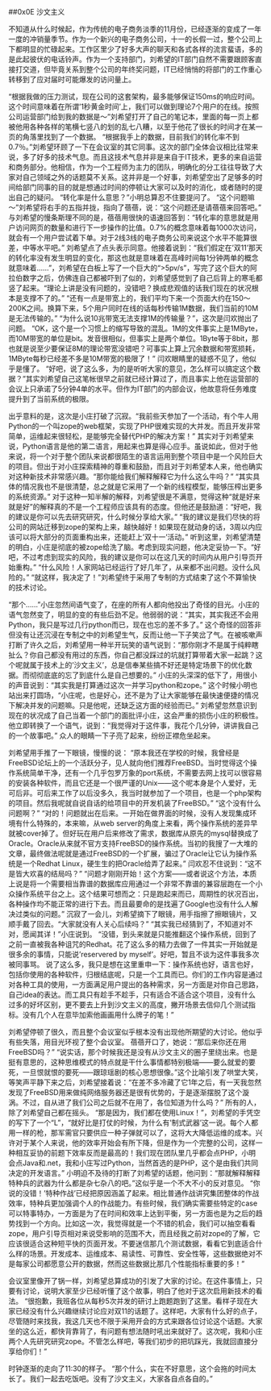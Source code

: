##0x0E 沙文主义

不知道从什么时候起，作为传统的电子商务淡季的11月份，已经逐渐的变成了一年一度的冲销量季节。作为一个新兴的电子商务公司，十一的长假一过，整个公司上下都明显的忙碌起来。工作区里少了好多大声的聊天和各式各样的流言蜚语，多的是此起彼伏的电话铃声。作为一个支持部门，刘希望的IT部门自然不需要跟顾客直接打交道，但毕竟关系到整个公司的年终奖问题，IT已经悄悄的将部门的工作重心转移到了应对届时可能爆发的访问量上。

“根据我做的压力测试，现在公司的这套架构，最多能够保证150ms的响应时间。这个时间意味着在所谓’1秒黄金时间’上，我们可以做到理论7个用户的在线。按照公司运营部门给到我的数据是～”刘希望打开了自己的笔记本，里面的每一页上都被他用各种各样的笔横七竖八的划的乱七八糟，以至于他花了很长的时间才在某一页的角落里找到了一个数据。
“根据我手上的数据，目前我们的转化率不到0.7％。”刘希望环顾了一下在会议室的其它同事。这次的部门全体会议相比往常来说，多了好多的技术气息。而且这技术气息并非是来自于IT技术，更多的来自运营和商务部分。他相信，作为一个工程师为主力的团队，明确化的分工往往导致了大家对自己领域之外的话题莫不关系。这并非是一个好事，刘希望空出了足够多的时间给部门同事的目的就是想通过时间的停顿让大家可以及时的消化，或者随时的提出自己的疑问。
“转化率是什么意思？”小明总算忍不住要提问了。
“这个问题嘛～”刘希望将右手的五指并拢，指向了蓓蓓，说：“这个问题还是请蓓蓓来回答吧。”
与刘希望的慢条斯理不同的是，蓓蓓用很快的语速回答到：“转化率的意思就是用户访问网页的数量和进行下一步操作的比值。0.7%的概念意味着每1000次访问，就会有一个用户尝试着下单。对于2线3线的电子商务公司来说这个水平不能算很差，中等水平吧。”
刘希望点了点头表示同意。他接着说到：“我们假定在’双11’那天的转化率没有发生明显的变化，那这也就是意味着在高峰时间每1分钟两单的概念就意味着……”，刘希望在白板上写了一个巨大的“>5pv/s”，写完了这个巨大的阿拉伯数字之后，仿佛连自己都被吓到了似的，刘希望感觉到了自己后背上的寒毛都竖了起来。“理论上讲是没有问题的，没错吧？换成悲观值的话我们现在的状况根本是支撑不了的。”
“还有一点是带宽上的，我们平均下来一个页面大约在150～200K之间。换算下来，5个用户同时在线的话每秒传输1M数据，我们当前的10M是无法传输的。”
“为什么说10兆带宽无法支撑1M的传输量？”，这次是闫欢抛出了问题。
“OK，这个是一个习惯上的缩写导致的混乱。1M的文件事实上是1MByte，而10M带宽的单位是bit。发音很相似，但事实上是两个单位。1Byte等于8bit，那也就是说至少要保证8M的理论带宽没错吧？可事实上算上冗余数据和带宽损耗，1MByte每秒已经差不多是10M带宽的极限了！”
闫欢眼睛里的疑惑不见了，他似乎是懂了。
“好吧，说了这么多，为的是听听大家的意见，怎么样可以搞定这个数据？”其实刘希望自己这笔帐很早之前就已经计算过了，而且事实上他在运营部的会议上只承诺了5分钟4单的水平。但作为IT部门的内部会议，他故意将任务难度提升到了当前系统的极限。

出乎意料的是，这次是小庄打破了沉寂。“我前些天参加了一个活动，有个牛人用Python的一个叫zope的web框架，实现了PHP很难实现的大并发。而且开发非常简单，运维起来很轻松，是能够完全替代PHP的解决方案！”
其实对于刘希望来说，Python语言是他的第二语言，用起来也算是得心应手。虽说如此，但对于他来说，将一个对于整个团队来说都很陌生的语言运用到整个项目中是一个风险巨大的项目。但出于对小庄探索精神的尊重和鼓励，而且对于刘希望本人来，他也确实对这种新技术非常感兴趣。“那你能给我们解释解释它为什么这么牛吗？”
“其实具体的情况我也不是很清楚，总之就是它采用了一个新的线程模型，能够压榨出更多的系统资源。”
对于这种一知半解的解释，刘希望很是不满意，觉得这种“就是好来就是好”的解释真的不是一个工程师应该具有的态度。但他还是鼓励道：“好吧，我的建议是你可以先去研究研究，什么时候分享给大家。”
“我的建议是我们尽快的将公司的网站迁移到zope的架构上来，越快越好！如果现在就动身的话，3周以内应该可以将大部分的页面重构出来，还能赶上’双十一’活动。”
听到这里，刘希望清楚的明白，小庄是彻底的被zope给洗了脑。考虑到现实问题，他决定妥协一下。“好吧，不过考虑到现实的风险，我的建议是你可以在这几天的时间内从用户引导页开始重构。”
“什么风险！人家网站已经运行了好几年了，从来都不出问题。没什么风险的。”
“就这样，我决定了！”刘希望终于采用了专制的方式结束了这个不算愉快的技术讨论。

“那个……”小庄忽然间语气变了，在座的所有人都向他投出了奇怪的目光。小庄的语气忽然变了，明显的变的有些后劲不足。他弱弱的说：“其实，其实我还不会用Python，我只是写过几行python而已，现在也忘的差不多了。”
这个奇怪的回答非但没有让还沉浸在专制之中的刘希望生气，反而让他一下子笑岔了气。在被咳嗽声打断了许久之后，刘希望用一种半开玩笑的语气说到：“那你刚才不是属于纯粹瞎扯么？你自己都没有用过的东西，你自己都没踩过的坑就打算带着大家一起跳？这个呢就属于技术上的’沙文主义’，总是信奉某些搞不好还是特定场景下的优化数据。而彻彻底底的忘了到底什么是自己想要的。”
小庄的头深深的低下了，用很小的声音说到：“其实我是打算通过这次一并学习python和zope。”
这个时候小明也站出来打圆场，“小庄呢，也是好心，还不是为了让大家能够在最快速便捷的情况下解决并发的问题嘛。只是他呢，还缺乏这方面的经验而已。”
刘希望忽然意识到现在的状况成了自己当着一个部门的面批评小庄，这会严重的损伤小庄的积极性。他立即转换了一个语气，说到：“我觉得对于这件事，我花个几分钟，讲讲我自己的一个故事吧。”
众人的眼睛一下子亮了起来，纷纷正襟危坐起来。

刘希望用手推了一下眼镜，慢慢的说：
“原本我还在学校的时候，我曾经是FreeBSD论坛上的一个活跃分子，见人就向他们推荐FreeBSD。当时觉得这个操作系统简单干净，还有一个几乎包罗万象的port系统，不需要去网上找可以很容易的安装各种软件，而且它还是一个很严谨的Unix——这个呢本身是个人爱好，无可后非。可后来工作了以后没多久，我当时就参加了一个项目，也是一个php架构的项目。然后我呢就自说自话的给项目中的开发机装了FreeBSD。”
“这个没有什么问题啊？”
“对的！问题就出在后来。一开始在做界面的时候，没有人发现集成环境有什么特殊的，本来嘛，从web server的角度上来看，两个操作系统的差异早就被cover掉了。但好玩在用户后来修改了需求，数据库从原先的mysql替换成了Oracle。Oracle从来就不官方支持FreeBSD的操作系统。当初的我搜了一大堆的文章，最终做法呢就是通过FreeBSD的一个扩展，骗过了Oracle让它认为操作系统是一个Redhat Linux，硬生生的把Oracle给弄了起来。”
闫欢忍不住说到：“这不是皆大欢喜的结局吗？”
“问题才刚刚开始！这个方案——或者说这个方法，本质上说是将一个需要相当靠谱的数据库应用通过一个非常不靠谱的兼容层跑在一个小众操作系统平台之上。这个结果可想而之：只是跑起来而已，周期性的状况百出，各种操作均不能正常的进行下去。而且最要命的是找遍了Google也没有什么人解决过类似的问题。”
沉寂了一会儿，刘希望摘下了眼镜，用手指擦了擦眼镜片，又顺手戴了回去。“大家就没有人关心后续吗？”
“其实我已经猜到了，不知道对不对，愿闻其详！”小庄说到。
“没错，到头来就是只能推翻这个操作系统，回到了之前一直被我各种诅咒的Redhat。花了这么多的精力去做了一件其实一开始就是很多余的事情，只能说’reservered  by myself’。好吧，暂且不谈为这件事我多次被同事骂。
说了这么多，我只是想在这里重申一下：操作系统也好，语言也好，包括你使用的各种软件，归根结底呢，只是一个工具而已。你们的工作内容是通过对各种工具的使用，一方面满足用户提出的各种需求，另一方面是对你自己思路，自己idea的表达。而工具只有趁手不趁手，只有适合不适合这个项目，没有什么过多的好坏区别，更不要去上升到沙文主义的高度，撇开场景去信仰几个测试指标。没有几个人在意毕加索他画画用什么牌子的笔！”

刘希望停顿了很久，而且整个会议室似乎根本没有出现他所期望的大讨论。他似乎有些失落，用目光环视了整个会议室。
蓓蓓开口了，她说：“那后来你还在用FreeBSD吗？”
“说实话，那个时候我还是没有从沙文主义的圈子里绕出来。也是挺有意思的，这种思维模式的特点就是干什么事情都特别极端——要么就爱的要死，一旦恨就恨的要死——跟琼瑶剧的核心思想很像。”这个比喻引发了哄堂大笑，等笑声平静下来之后，刘希望接着说：“在差不多冷藏了它1年之后，有一天我忽然发现了FreeBSD用来做纯网络服务器还是很有优势的，于是逐渐摆脱了这个漩涡。不过，自从进了我们公司之后就不在用了，各位知道为什么吗？”
所有的人，除了刘希望自己都在摇头。
“那是因为，我们都在使用Linux！”，刘希望的手凭空的写下了一个“L”，“就好比是打仗的时候，为什么有’制式武器’这一说。每个人都用一样的枪，那军需官只要供应一种子弹就可以了，这将大大降低运维的成本。兴许对于某个人来说，他的效率开始会有所下降，但是作为一个完整的公司，这样一种相互妥协的前题下效率反而是最高的！我们现在团队里几乎都会点PHP，小明会点Java和.net，我和小庄写过Python，当然首选的是PHP，这个是由我们共同决定的开发语言。”
小明迫不及待的打断了刘希望的话题，他问到：“那就解释解释特种兵的武器为什么都是杂七杂八的吧。”这似乎是一个不大不小的反对意见。
“你说的没错！’特种作战’已经把原因涵盖了起来。相比普通作战讲究集团整体的作战效率，特种兵更加强调个人的作战能力。有些时候，我们确实需要些特定的case可以特事特办，一方面是为了在时间和效率上达到平衡，另一方面也是为之后的趋势找到一个方向。比如这一次，我觉得就是一个不错的机会，我们可以抽空看看zope，用户引导页相对来说受影响的范围不大，而且经我之前对zope的了解，它应该很适合这种短平快的页面开发。不要迷信那几个测试数据，看看它到底适合什么样的场景。开发成本、运维成本、易读性、可靠性、安全性等，这些数据绝对不是每家公司都愿意公开的数据，然而这些数据比那几个性能指标重要的多！”

会议室里像开了锅一样，刘希望总算成功的引发了大家的讨论。在这件事情上，只要有讨论，说明大家至少已经听懂了这个故事，明白了他对于这次启用新技术的看法。
“很抱歉，我班各位从每秒5次并发的研讨上跑题跑到了这里。看样子现在大家已经没有什么兴趣继续讨论应对双11的话题了。这样吧，大家有什么好的点子，尽管随时来找我，我这几天也不限于采用开会的方式来跟各位讨论这个话题。大家坐的这么近，都快背靠背了，有问题有想法随时吼出来就好了。这次呢，我和小庄两个人先研究研究zope。不管怎么样吧，等我们初步的把坑踩光，我就回直接分享给你们！”

时钟逐渐的走向了11:30的样子。
“那个什么，实在不好意思，这个会拖的时间太长了。我们一起去吃饭吧。没有了沙文主义，大家各自点各自的。”
